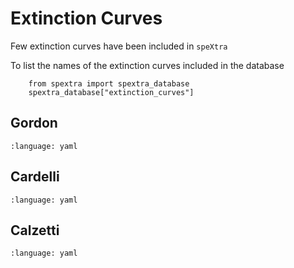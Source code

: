 # Extinction Curves

Few extinction curves have been included in `speXtra`

To list the names of the extinction curves included in the database

```{code-cell} ipython3
    from spextra import spextra_database
    spextra_database["extinction_curves"]
```

## Gordon

```{literalinclude} ../database/extinction_curves/gordon/index.yml
:language: yaml
```

## Cardelli

```{literalinclude} ../database/extinction_curves/cardelli/index.yml
:language: yaml
```

## Calzetti

```{literalinclude} ../database/extinction_curves/calzetti/index.yml
:language: yaml
```

